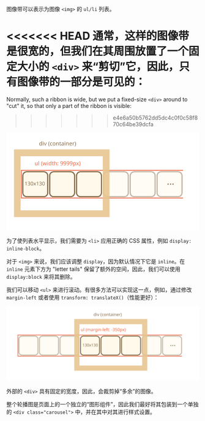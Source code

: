 图像带可以表示为图像 `<img>` 的 `ul/li` 列表。

<<<<<<< HEAD
通常，这样的图像带是很宽的，但我们在其周围放置了一个固定大小的 `<div>` 来“剪切”它，因此，只有图像带的一部分是可见的：
=======
Normally, such a ribbon is wide, but we put a fixed-size `<div>` around to "cut" it, so that only a part of the ribbon is visible:
>>>>>>> e4e6a50b5762dd5dc4c0f0c58f870c64be39dcfa

![](carousel1.svg)

为了使列表水平显示，我们需要为 `<li>` 应用正确的 CSS 属性，例如 `display: inline-block`。

对于 `<img>` 来说，我们应该调整 `display`，因为默认情况下它是 `inline`。在 `inline` 元素下方为 "letter tails" 保留了额外的空间，因此，我们可以使用 `display:block` 来将其删除。

我们可以移动 `<ul>` 来进行滚动。有很多方法可以实现这一点，例如，通过修改 `margin-left` 或者使用 `transform: translateX()`（性能更好）：

![](carousel2.svg)

外部的 `<div>` 具有固定的宽度，因此，会裁剪掉“多余”的图像。

整个轮播图是页面上的一个独立的“图形组件”，因此我们最好将其包装到一个单独的 `<div class="carousel">` 中，并在其中对其进行样式设置。

